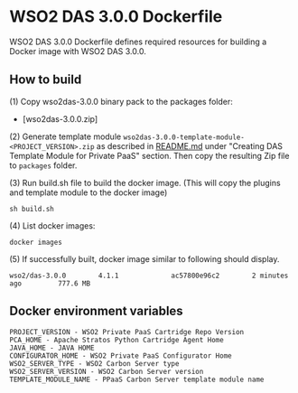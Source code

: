 # WSO2 DAS 3.0.0 Dockerfile

WSO2 DAS 3.0.0 Dockerfile defines required resources for building a Docker image with WSO2 DAS 3.0.0.

## How to build

(1) Copy wso2das-3.0.0 binary pack to the packages folder:

* [wso2das-3.0.0.zip]

(2) Generate template module `wso2das-3.0.0-template-module-<PROJECT_VERSION>.zip` as described in [README.md](https://github.com/wso2/private-paas-cartridges/blob/master/wso2das/3.0.0/template-module/README.md) under "Creating DAS Template Module for Private PaaS" section. Then copy the resulting Zip file to `packages` folder.


(3) Run build.sh file to build the docker image. (This will copy the plugins and template module to the docker image)
```
sh build.sh
```

(4) List docker images:
```
docker images
```
(5) If successfully built, docker image similar to following should display.
```
wso2/das-3.0.0        4.1.1             ac57800e96c2        2 minutes ago         777.6 MB
```
## Docker environment variables
```
PROJECT_VERSION - WSO2 Private PaaS Cartridge Repo Version
PCA_HOME - Apache Stratos Python Cartridge Agent Home
JAVA_HOME - JAVA HOME
CONFIGURATOR_HOME - WSO2 Private PaaS Configurator Home
WSO2_SERVER_TYPE - WSO2 Carbon Server type
WSO2_SERVER_VERSION - WSO2 Carbon Server version
TEMPLATE_MODULE_NAME - PPaaS Carbon Server template module name
```